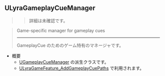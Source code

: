 ## ULyraGameplayCueManager

>> 詳細は未確認です。

> Game-specific manager for gameplay cues  
> 
> ----
> GameplayCue のためのゲーム特有のマネージャです。

* 概要
	* [UGameplayCueManager] の派生クラスです。
	* [ULyraGameFeature_AddGameplayCuePaths] で利用されます。



<!--- ページ内のリンク --->

<!--- 自前の画像へのリンク --->

<!--- generated --->
[ULyraGameFeature_AddGameplayCuePaths]: ../../Lyra/GameFeature/ULyraGameFeature_AddGameplayCuePaths.md#ulyragamefeatureaddgameplaycuepaths
[UGameplayCueManager]: ../../UE/GameplayCue/UGameplayCueManager.md#ugameplaycuemanager
